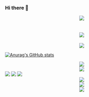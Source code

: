 <!--
**narutohyc/narutohyc** is a ✨ _special_ ✨ repository because its `README.md` (this file) appears on your GitHub profile.

Here are some ideas to get you started:
- 🔭 I’m currently working on ...
- 🌱 I’m currently learning ...
- 👯 I’m looking to collaborate on ...
- 🤔 I’m looking for help with ...
- 💬 Ask me about ...
- 📫 How to reach me: ...
- 😄 Pronouns: ...
- ⚡ Fun fact: ...
-->


### Hi there 👋
<center>
	<img src="https://s2.loli.net/2022/03/23/7Hhl5pBTseoObDS.jpg" >
</center>

<h1 align="center">
	<img src="https://readme-typing-svg.herokuapp.com/?lines=console.log(%22Hello%2C%20World!%22);narutohyc小盆友祝您今天愉快!&center=true&size=27">
</h1>

<div align="center">
	<img src="https://metrics.lecoq.io/narutohyc?template=classic&config.timezone=Asia%2FShanghai">
</div>

<link rel="stylesheet" type="text/css" href="./styles/style.css>">


[![Anurag's GitHub stats](https://github-readme-stats.vercel.app/api?username=narutohyc)](https://github.com/narutohyc/github-readme-stats)



<div align="center">
	<img  src="https://github-profile-trophy.vercel.app/?username=narutohyc" />
</div>
<div align="center">
	<img  src="https://visitor-badge.glitch.me/badge?page_id=narutohyc" />
</div>



<span >
	<img  src="https://img.shields.io/badge/-HTML5-E34F26?style=flat-square&logo=html5&logoColor=white" />
	<img  src="https://img.shields.io/badge/-CSS3-1572B6?style=flat-square&logo=css3" />
	<img  src="https://img.shields.io/badge/-JavaScript-oringe?style=flat-square&logo=javascript" />
</span>


<div align="center">
	<img src="https://activity-graph.herokuapp.com/graph?username=narutohyc&theme=xcode" />
</div>



<div align="center">
	<img  src="https://github-readme-streak-stats.herokuapp.com/?user=narutohyc" />
</div>

<!-- csdn -->
<div align="center">
	<a href="https://blog.csdn.net/u013545389">
		<img src="https://stats.justsong.cn/api/csdn?id=u013545389">
	</a>
</div>



